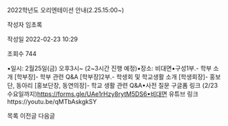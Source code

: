 2022학년도 오리엔테이션 안내(2.25.15:00~)



작성자
임초록


작성일
2022-02-23 10:29


조회수
744




﻿﻿﻿﻿▪일시: 2월25일(금) 오후3시~ (2~3시간 진행 예정)▪장소: 비대면▪구성1부.- 학부 소개 [학부장]- 학부 관련 Q&A [학부장]2부.- 학생회 및 학교생활 소개 [학생회장]- 홍보단, 동아리 [홍보단장, 동연의장]- 학교 생활 관련 Q&A▪사전 질문 구글폼 링크 (2/23 수요일까지)https://forms.gle/UAe1rHzy8rytM5DS6▪비대면 유튜브 링크https://youtu.be/qMTbAskgkSY





목록
이전글
다음글




